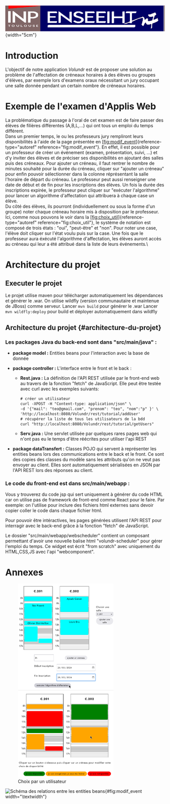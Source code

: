 ![image](rapport/inp_n7.png){width="5cm"}

# Introduction

L'objectif de notre application $Volundr$ est de proposer une solution
au problème de l'affectation de créneaux horaires à des élèves ou
groupes d'élèves, par exemple lors d'examens oraux nécessitant un jury
occupant une salle donnée pendant un certain nombre de créneaux
horaires.

# Exemple de l'examen d'Applis Web

La problématique du passage à l'oral de cet examen est de faire passer
des élèves de filières différentes (A,B,L,\...) qui ont tous un emploi
du temps différent.\
Dans un premier temps, le ou les professeurs jury rempliront leurs
disponibilités à l'aide de la page présentée en
[\[fig:modif_event\]](#fig:modif_event){reference-type="autoref"
reference="fig:modif_event"}. En effet, il est possible pour un
professeur de créer un événement (examen, présentation, suivi, \...) et
d'y inviter des élèves et de préciser ses disponibilités en ajoutant des
salles puis des créneaux. Pour ajouter un créneau, il faut rentrer le
nombre de minutes souhaité pour la durée du créneau, cliquer sur
\"ajouter un créneau\" pour enfin pouvoir sélectionner dans la colonne
réprésentant la salle l'horaire de départ du créneau. Le professeur peut
aussi renseigner une date de début et de fin pour les inscriptions des
élèves. Un fois la durée des inscriptions expirée, le professeur peut
cliquer sur \"exécuter l'algorithme\" pour lancer un algorithme
d'affectation qui attribuera à chaque case un élève.\
Du côté des élèves, ils pourront (individuellement ou sous la forme d'un
groupe) noter chaque créneau horaire mis à disposition par le
professeur. Ici, comme nous pouvons le voir dans la
[\[fig:choix_util\]](#fig:choix_util){reference-type="autoref"
reference="fig:choix_util"}, le système de notation est composé de trois
états : \"oui\", \"peut-être\" et \"non\". Pour noter une case, l'élève
doit cliquer sur l'état voulu puis sur la case. Une fois que le
professeur aura éxécuté l'algorithme d'affectation, les élèves auront
accès au créneau qui leur a été attribué dans la liste de leurs
événements.\

# Architecture du projet

## Executer le projet

Le projet utilise maven pour télécharger automatiquement les dépendances
et générer le .war. On utilise wildfly (version communautaire et
maintenue de JBoss) comme serveur. Lancer `mvn build` pour générer le
.war Lancer `mvn wildfly:deploy` pour build et déployer automatiquement
dans wildfly

## Architecture du projet {#architecture-du-projet}

### Les packages Java du back-end sont dans "src/main/java" :

-   **package model :** Entities beans pour l'interaction avec la base
    de donnée

-   **package controller :** L'interface entre le front et le back :

    -   **Rest.java :** La définition de l'API REST utilisée par le
        front-end web au travers de la fonction "fetch" de JavaScript.
        Elle peut être testée avec curl avec les exemples suivants:

            # créer un utilisateur
            curl -XPOST -H "Content-type: application/json" \
            -d '{"mail": "teo@gmail.com", "prenom": "teo", "nom":"p" }' \
            'http://localhost:8080/Volundr/rest/tutorial/addUser'
            # récupérer la liste de tous les utilisateurs de la bdd
            curl "http://localhost:8080/Volundr/rest/tutorial/getUsers"

    -   **Serv.java :** Une servlet utilisée par quelques rares pages
        web qui n'ont pas eu le temps d'être réécrites pour utiliser
        l'api REST

-   **package dataTransfert :** Classes POJO qui servent à représenter
    les entities beans lors des communications entre le back et le
    front. Ce sont des copies des classes du modèle sans les attributs
    qu'on ne veut pas envoyer au client. Elles sont automatiquement
    sérialisées en JSON par l'API REST lors des réponses au client.

### Le code du front-end est dans src/main/webapp :

Vous y trouverez du code jsp qui sert uniquement à générer du code HTML
car on utilise pas de framework de front-end comme React pour le faire.
Par exemple: on l'utilise pour inclure des fichiers html externes sans
devoir copier coller le code dans chaque fichier html.

Pour pouvoir être intéractives, les pages générées utilisent l'API REST
pour interragir avec le back-end grâce à la fonction "fetch" de
JavaScript.

Le dossier "src/main/webapp/webscheduler" contient un composant
permettant d'avoir une nouvelle balise html "volundr-scheduler" pour
gérer l'emploi du temps. Ce widget est écrit "from scratch" avec
uniquement du HTML,CSS,JS avec l'api "webcomponent".

# Annexes

<figure id="fig:choix_util">
<img src="rapport/modif_event.png" style="width:8cm" />
<img src="rapport/choix_creneau.png" style="width:8cm" />
<figcaption>Choix par un utilisateur</figcaption>
</figure>

![Schéma des relations entre les entities
beans](rapport/schema_donnees.png){#fig:modif_event width="\\textwidth"}
